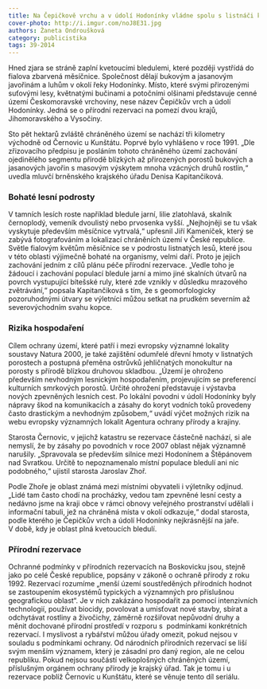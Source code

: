 ```yaml
---
title: Na Čepičkově vrchu a v údolí Hodonínky vládne spolu s listnáči kytka měsíčnice
cover-photo: http://i.imgur.com/noJ8E31.jpg
authors: Žaneta Ondroušková
category: publicistika
tags: 39-2014
---
```


Hned zjara se stráně zaplní kvetoucími bledulemi, které později vystřídá do fialova zbarvená měsíčnice. Společnost dělají bukovým a jasanovým javořinám a luhům v okolí řeky Hodonínky. Místo, které svými přirozenými suťovými lesy, květnatými bučinami a potočními olšinami představuje cenné území Českomoravské vrchoviny, nese název Čepičkův vrch a údolí Hodonínky. Jedná se o přírodní rezervaci na pomezí dvou krajů, Jihomoravského a Vysočiny.

Sto pět hektarů zvláště chráněného území se nachází tři kilometry východně od Černovic u Kunštátu. Poprvé bylo vyhlášeno v roce 1991. „Dle zřizovacího předpisu je posláním tohoto chráněného území zachování ojedinělého segmentu přírodě blízkých až přirozených porostů bukových a jasanových javořin s masovým výskytem mnoha vzácných druhů rostlin,“ uvedla mluvčí brněnského krajského úřadu Denisa Kapitančiková. 

### Bohaté lesní podrosty 

V tamních lesích roste například bledule jarní, lilie zlatohlavá, skalník černoplodý, vemeník dvoulistý nebo prvosenka vyšší. „Nejhojněji se tu však vyskytuje především měsíčnice vytrvalá,“ upřesnil Jiří Kameníček, který se zabývá fotografováním a lokalizací chráněních území v České republice.
Světle fialovým květům měsíčnice se v podrostu listnatých lesů, které jsou v této oblasti výjimečně bohaté na organismy, velmi daří. Proto je jejich zachování jedním z cílů plánu péče přírodní rezervace. „Vedle toho je žádoucí i zachování populací bledule jarní a mimo jiné skalních útvarů na povrch vystupující bítešské ruly, které zde vznikly v důsledku mrazového zvětrávání,“ popsala Kapitančiková s tím, že s geomorfologicky pozoruhodnými útvary se výletníci můžou setkat na prudkém severním až severovýchodním svahu kopce.

### Rizika hospodaření 

Cílem ochrany území, které patří i mezi evropsky významné lokality soustavy Natura 2000, je také zajištění odumřelé dřevní hmoty v listnatých porostech a postupná přeměna ostrůvků jehličnatých monokultur na porosty s přírodě blízkou druhovou skladbou. „Území je ohroženo především nevhodným lesnickým hospodařením, projevujícím se preferencí kulturních smrkových porostů. Určité ohrožení představuje i výstavba nových zpevněných lesních cest. Po lokální povodni v údolí Hodonínky byly nápravy škod na komunikacích a zásahy do koryt vodních toků provedeny často drastickým a nevhodným způsobem,“ uvádí výčet možných rizik na webu evropsky významných lokalit Agentura ochrany přírody a krajiny. 

Starosta Černovic, v jejichž katastru se rezervace částečně nachází, si ale nemyslí, že by zásahy po povodních v roce 2007 oblast nějak významně narušily. „Spravovala se především silnice mezi Hodonínem a Štěpánovem nad Svratkou. Určitě to nepoznamenalo místní populace bledulí ani nic podobného,“ ujistil starosta Jaroslav Zhoř. 

Podle Zhoře je oblast známá mezi místními obyvateli i výletníky odjinud. „Lidé tam často chodí na procházky, vedou tam zpevněné lesní cesty a nedávno jsme na kraji obce v rámci obnovy veřejného prostranství udělali i informační tabuli, jež na chráněná místa v okolí odkazuje,“ dodal starosta, podle kterého je Čepičkův vrch a údolí Hodonínky nejkrásnější na jaře. V době, kdy je oblast plná kvetoucích bledulí.

### Přírodní rezervace

Ochranné podmínky v přírodních rezervacích na Boskovicku jsou, stejně jako po celé České republice, popsány v zákoně o ochraně přírody z roku 1992. Rezervací rozumíme „menší území soustředěných přírodních hodnot se zastoupením ekosystémů typických a významných pro příslušnou geografickou oblast“. Je v nich zakázáno hospodařit za pomocí intenzivních technologií, používat biocidy, povolovat a umisťovat nové stavby, sbírat a odchytávat rostliny a živočichy, záměrně rozšiřovat nepůvodní druhy a měnit dochované přírodní prostředí v rozporu s  podmínkami konkrétních rezervací. I myslivost a rybářství můžou úřady omezit, pokud nejsou v souladu s podmínkami ochrany. Od národních přírodních rezervací se liší svým menším významem, který je zásadní pro daný region, ale ne celou republiku. Pokud nejsou součástí velkoplošných chráněných území, příslušným orgánem ochrany přírody je krajský úřad. Tak je tomu i u rezervace poblíž Černovic u Kunštátu, které se věnuje tento díl seriálu.